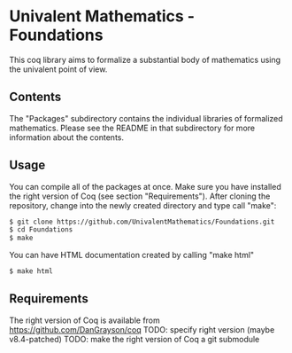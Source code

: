 Univalent Mathematics - Foundations
===================================

This coq library aims to formalize a substantial body of mathematics using the
univalent point of view.

## Contents

The "Packages" subdirectory contains the individual libraries of formalized mathematics. Please see the README in that subdirectory for more information about the contents.

## Usage

You can compile all of the packages at once. Make sure you have installed the right version of Coq (see section "Requirements").
After cloning the repository, change into the newly created directory and type call "make":

```bash
$ git clone https://github.com/UnivalentMathematics/Foundations.git
$ cd Foundations
$ make
```

You can have HTML documentation created by calling "make html"
```bash
$ make html
```

## Requirements

The right version of Coq is available from https://github.com/DanGrayson/coq 
TODO: specify right version (maybe v8.4-patched)
TODO: make the right version of Coq a git submodule


